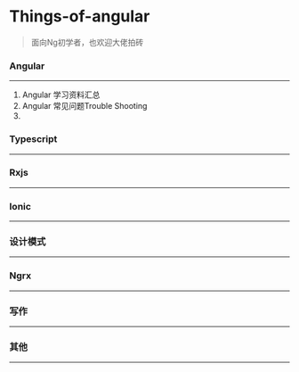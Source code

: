 
# Things-of-angular

> 面向Ng初学者，也欢迎大佬拍砖

### Angular
---
1. Angular 学习资料汇总
2. Angular 常见问题Trouble Shooting
3. 

### Typescript
---

### Rxjs
---

### Ionic
---

### 设计模式
---

### Ngrx
---

### 写作
---

### 其他
---
